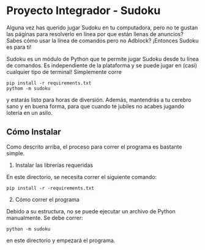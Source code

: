 # Proyecto Integrador - Sudoku

Alguna vez has querido jugar Sudoku en tu computadora, pero no te gustan las páginas para resolverlo en línea por que
están llenas de anuncios? Sabes cómo usar la línea de comandos pero no Adblock? ¡Entonces Sudoku es para ti!

Sudoku es un módulo de Python que te permite jugar Sudoku desde tu línea de comandos. Es independiente de la plataforma
y se puede jugar en (casi) cualquier tipo de terminal! Simplemente corre
```
pip install -r requirements.txt
pythom -m sudoku
```
y estarás listo para horas de diversión. Además, mantendrás a tu cerebro sano y en buena forma, para que cuando te
jubiles no acabes jugando lotería en un asilo.

## Cómo Instalar
Como descrito arriba, el proceso para correr el programa es bastante simple.
1. Instalar las librerías requeridas

En este directorio, se necesita correr el siguiente comando:

`pip install -r -requirements.txt`

2. Cómo correr el programa

Debido a su estructura, no se puede ejecutar un archivo de Python manualmente. Se debe correr:

`python -m sudoku`

en este directorio y empezará el programa.
